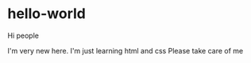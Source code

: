 # hello-world

Hi people 

I'm very new here. I'm just learning html and css
Please take care of me

